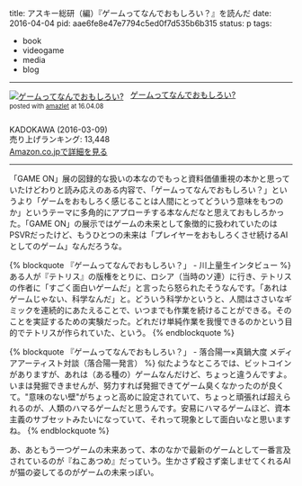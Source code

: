title: アスキー総研（編）『ゲームってなんでおもしろい？』を読んだ
date: 2016-04-04
pid: aae6fe8e47e7794c5ed0f7d535b6b315
status: p
tags:
- book
- videogame
- media
- blog
---

<div class="amazlet-box" style="margin-bottom:0px;"><div class="amazlet-image" style="float:left;margin:0px 12px 1px 0px;"><a href="http://www.amazon.co.jp/exec/obidos/ASIN/4048996053/dotimpact-22/ref=nosim/" name="amazletlink" target="_blank"><img src="http://ecx.images-amazon.com/images/I/519hW03HgRL._SL160_.jpg" alt="ゲームってなんでおもしろい?" style="border: none;" /></a></div><div class="amazlet-info" style="line-height:120%; margin-bottom: 10px"><div class="amazlet-name" style="margin-bottom:10px;line-height:120%"><a href="http://www.amazon.co.jp/exec/obidos/ASIN/4048996053/dotimpact-22/ref=nosim/" name="amazletlink" target="_blank">ゲームってなんでおもしろい?</a><div class="amazlet-powered-date" style="font-size:80%;margin-top:5px;line-height:120%">posted with <a href="http://www.amazlet.com/" title="amazlet" target="_blank">amazlet</a> at 16.04.08</div></div><div class="amazlet-detail"><br />KADOKAWA (2016-03-09)<br />売り上げランキング: 13,448<br /></div><div class="amazlet-sub-info" style="float: left;"><div class="amazlet-link" style="margin-top: 5px"><a href="http://www.amazon.co.jp/exec/obidos/ASIN/4048996053/dotimpact-22/ref=nosim/" name="amazletlink" target="_blank">Amazon.co.jpで詳細を見る</a></div></div></div><div class="amazlet-footer" style="clear: left"></div></div>

---- 

「GAME ON」展の図録的な扱いの本なのでもっと資料価値重視の本かと思っていたけどわりと読み応えのある内容で、「ゲームってなんでおもしろい？」というより「ゲームをおもしろく感じることは人間にとってどういう意味をもつのか」というテーマに多角的にアプローチする本なんだなと思えておもしろかった。「GAME ON」の展示ではゲームの未来として象徴的に扱われていたのはPSVRだったけど、もうひとつの未来は「プレイヤーをおもしろくさせ続けるAIとしてのゲーム」なんだろうな。

{% blockquote 『ゲームってなんでおもしろい？」 - 川上量生インタビュー %}
ある人が『テトリス』の版権をとりに、ロシア（当時のソ連）に行き、テトリスの作者に「すごく面白いゲームだ」と言ったら怒られたそうなんです。「あれはゲームじゃない、科学なんだ」と。どういう科学かというと、人間はささいなギミックを連続的にあたえることで、いつまでも作業を続けることができる。そのことを実証するための実験だった。どれだけ単純作業を我慢できるのかという目的でテトリスが作られていた、という。
{% endblockquote %}

{% blockquote 『ゲームってなんでおもしろい？」 - 落合陽一×真鍋大度 メディアアーティスト対談（落合陽一発言） %}
似たようなところでは、ビットコインがありますが、あれは（ある種の）ゲームなんだけど、ちょっと違うんですよ。いまは発掘できませんが、努力すれば発掘できてゲーム臭くなかったのが良くて。"意味のない壁"がちょっと高めに設定されていて、ちょっと頑張れば超えられるのが、人類のハマるゲームだと思うんです。安易にハマるゲームほど、資本主義のサブセットみたいになっていて、それって現象として面白いなと思いますね。
{% endblockquote %}

あ、あともう一つゲームの未来あって、本のなかで最新のゲームとして一番言及されているのが『ねこあつめ』だっていう。生かさず殺さず楽しませてくれるAIが猫の姿してるのがゲームの未来っぽい。